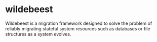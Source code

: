 wildebeest
==========

Wildebeest is a migration framework designed to solve the problem of reliably migrating stateful system resources such as databases or file structures as a system evolves.
